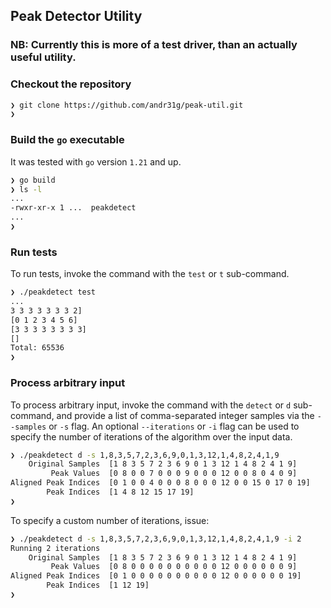 ## Peak Detector Utility

### NB: Currently this is more of a test driver, than an actually useful utility.

### Checkout the repository

```sh
❯ git clone https://github.com/andr31g/peak-util.git
❯ 
```

### Build the `go` executable

It was tested with `go` version `1.21` and up.

```sh
❯ go build
❯ ls -l
...
-rwxr-xr-x 1 ...  peakdetect
...
❯
```

### Run tests

To run tests, invoke the command with the `test` or `t` sub-command.

```sh
❯ ./peakdetect test
...
3 3 3 3 3 3 3 2]
[0 1 2 3 4 5 6]
[3 3 3 3 3 3 3 3]
[]
Total: 65536
❯
```

### Process arbitrary input

To process arbitrary input, invoke the command with the `detect`
or `d` sub-command, and provide a list of comma-separated integer
samples via the `--samples` or `-s` flag. An optional `--iterations`
or `-i` flag can be used to specify the number of iterations of
the algorithm over the input data.

```sh
❯ ./peakdetect d -s 1,8,3,5,7,2,3,6,9,0,1,3,12,1,4,8,2,4,1,9
    Original Samples  [1 8 3 5 7 2 3 6 9 0 1 3 12 1 4 8 2 4 1 9]
         Peak Values  [0 8 0 0 7 0 0 0 9 0 0 0 12 0 0 8 0 4 0 9]
Aligned Peak Indices  [0 1 0 0 4 0 0 0 8 0 0 0 12 0 0 15 0 17 0 19]
        Peak Indices  [1 4 8 12 15 17 19]
❯
```
To specify a custom number of iterations, issue:

```sh
❯ ./peakdetect d -s 1,8,3,5,7,2,3,6,9,0,1,3,12,1,4,8,2,4,1,9 -i 2
Running 2 iterations
    Original Samples  [1 8 3 5 7 2 3 6 9 0 1 3 12 1 4 8 2 4 1 9]
         Peak Values  [0 8 0 0 0 0 0 0 0 0 0 0 12 0 0 0 0 0 0 9]
Aligned Peak Indices  [0 1 0 0 0 0 0 0 0 0 0 0 12 0 0 0 0 0 0 19]
        Peak Indices  [1 12 19]
❯
```


